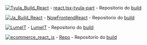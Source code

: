 

[![Tyula_Build_React](https://img.shields.io/badge/Tyula_Build_React-blue?style=for-the-badge)](https://662809504b7087007b279312--shimmering-arithmetic-ae63ed.netlify.app/) -  [react.tsx-tyula-part](https://github.com/Catson28/react.tsx-tyula-part) - Repositorio do [build](https://github.com/Catson28/Netlify_Tyula-salon_frontend)


[![Ja_Build_React](https://img.shields.io/badge/Ja_Build_React-red?style=for-the-badge)](https://jasoftware.netlify.app/) -  [NowFrontendReact](https://github.com/Catson28/NowFrontendReact) - Repositorio do [build](https://github.com/Catson28/BuildedNowFrontendReact)


[![LumeIT](https://img.shields.io/badge/LumeIT-yellow?style=for-the-badge)](https://lumeit.netlify.app/) -  [LumeIT](https://github.com/Catson28/LumeIT) - Repositorio do [build](https://github.com/Catson28/Build-LumeIT)


[![ecommerce_react_js](https://img.shields.io/badge/ecommerce_react_js-yellow?style=for-the-badge)](https://lumeit.netlify.app/) -  [Repo](https://github.com/Catson28/ecommerce-react-js) - Repositorio do [build]()


